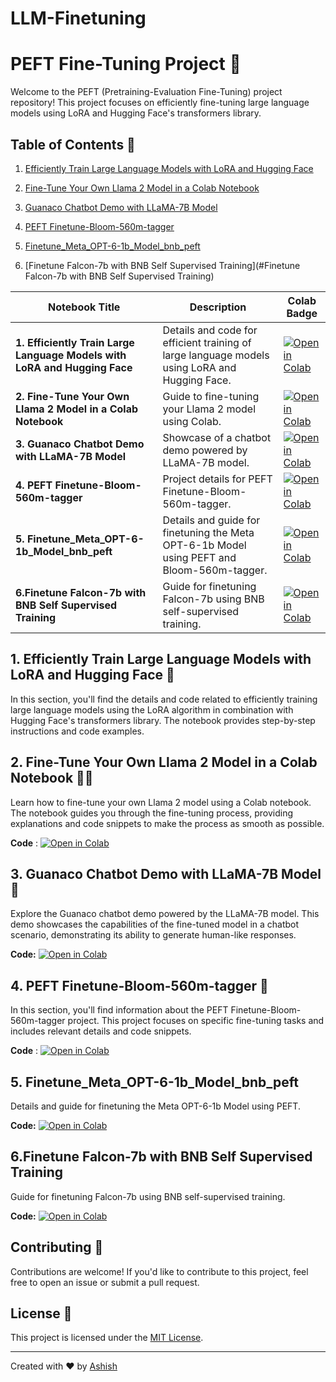 # LLM-Finetuning
# PEFT Fine-Tuning Project 🚀

Welcome to the PEFT (Pretraining-Evaluation Fine-Tuning) project repository! This project focuses on efficiently fine-tuning large language models using LoRA and Hugging Face's transformers library.

## Table of Contents 📑

1. [Efficiently Train Large Language Models with LoRA and Hugging Face](#efficiently-train-large-language-models-with-lora-and-hugging-face)
2. [Fine-Tune Your Own Llama 2 Model in a Colab Notebook](#fine-tune-your-own-llama-2-model-in-a-colab-notebook)
3. [Guanaco Chatbot Demo with LLaMA-7B Model](#guanaco-chatbot-demo-with-llama-7b-model)
4. [PEFT Finetune-Bloom-560m-tagger](#peft-finetune-bloom-560m-tagger)
5. [Finetune_Meta_OPT-6-1b_Model_bnb_peft](#Finetune_Meta_OPT-6-1b_Model_bnb_peft)

6. [Finetune Falcon-7b with BNB Self Supervised Training](#Finetune Falcon-7b with BNB Self Supervised Training)

| Notebook Title                                               | Description                                                  | Colab Badge                                                  |
| ------------------------------------------------------------ | ------------------------------------------------------------ | ------------------------------------------------------------ |
| **1. Efficiently Train Large Language Models with LoRA and Hugging Face** | Details and code for efficient training of large language models using LoRA and Hugging Face. | [![Open in Colab](https://colab.research.google.com/assets/colab-badge.svg)](https://colab.research.google.com/github/ashishpatel26/LLM-Finetuning/blob/main/1.Efficiently_train_Large_Language_Models_with_LoRA_and_Hugging_Face.ipynb) |
| **2. Fine-Tune Your Own Llama 2 Model in a Colab Notebook**  | Guide to fine-tuning your Llama 2 model using Colab.         | [![Open in Colab](https://colab.research.google.com/assets/colab-badge.svg)](https://colab.research.google.com/github/ashishpatel26/LLM-Finetuning/blob/main/2.Fine_Tune_Your_Own_Llama_2_Model_in_a_Colab_Notebook.ipynb) |
| **3. Guanaco Chatbot Demo with LLaMA-7B Model**              | Showcase of a chatbot demo powered by LLaMA-7B model.        | [![Open in Colab](https://colab.research.google.com/assets/colab-badge.svg)](https://colab.research.google.com/github/ashishpatel26/LLM-Finetuning/blob/main/3.Guanaco%20Chatbot%20Demo%20with%20LLaMA-7B%20Model.ipynb) |
| **4. PEFT Finetune-Bloom-560m-tagger**                       | Project details for PEFT Finetune-Bloom-560m-tagger.         | [![Open in Colab](https://colab.research.google.com/assets/colab-badge.svg)](https://colab.research.google.com/github/ashishpatel26/LLM-Finetuning/blob/main/4.PEFT%20Finetune-Bloom-560m-tagger.ipynb#scrollTo=MDqJWba-tpnv) |
| **5. Finetune_Meta_OPT-6-1b_Model_bnb_peft**                 | Details and guide for finetuning the Meta OPT-6-1b Model using PEFT and Bloom-560m-tagger. | [![Open in Colab](https://colab.research.google.com/assets/colab-badge.svg)](https://colab.research.google.com/github/ashishpatel26/LLM-Finetuning/blob/main/5.Finetune_Meta_OPT-6-1b_Model_bnb_peft.ipynb) |
| **6.Finetune Falcon-7b with BNB Self Supervised Training**   | Guide for finetuning Falcon-7b using BNB self-supervised training. | [![Open in Colab](https://colab.research.google.com/assets/colab-badge.svg)](https://colab.research.google.com/github/ashishpatel26/LLM-Finetuning/blob/main/5.Finetune_Meta_OPT-6-1b_Model_bnb_peft.ipynb) |



## 1. Efficiently Train Large Language Models with LoRA and Hugging Face 🚄

In this section, you'll find the details and code related to efficiently training large language models using the LoRA algorithm in combination with Hugging Face's transformers library. The notebook provides step-by-step instructions and code examples.

## 2. Fine-Tune Your Own Llama 2 Model in a Colab Notebook 🧙‍♂️

Learn how to fine-tune your own Llama 2 model using a Colab notebook. The notebook guides you through the fine-tuning process, providing explanations and code snippets to make the process as smooth as possible.

**Code** : [![Open in Colab](https://colab.research.google.com/assets/colab-badge.svg)](https://colab.research.google.com/github/ashishpatel26/LLM-Finetuning/blob/main/1.Efficiently_train_Large_Language_Models_with_LoRA_and_Hugging_Face.ipynb)

## 3. Guanaco Chatbot Demo with LLaMA-7B Model 💬

Explore the Guanaco chatbot demo powered by the LLaMA-7B model. This demo showcases the capabilities of the fine-tuned model in a chatbot scenario, demonstrating its ability to generate human-like responses.

**Code:** [![Open in Colab](https://colab.research.google.com/assets/colab-badge.svg)](https://colab.research.google.com/github/ashishpatel26/LLM-Finetuning/blob/main/2.Fine_Tune_Your_Own_Llama_2_Model_in_a_Colab_Notebook.ipynb)

## 4. PEFT Finetune-Bloom-560m-tagger 🌸

In this section, you'll find information about the PEFT Finetune-Bloom-560m-tagger project. This project focuses on specific fine-tuning tasks and includes relevant details and code snippets.

**Code** : [![Open in Colab](https://colab.research.google.com/assets/colab-badge.svg)](https://colab.research.google.com/github/ashishpatel26/LLM-Finetuning/blob/main/4.PEFT%20Finetune-Bloom-560m-tagger.ipynb#scrollTo=MDqJWba-tpnv)

## 5. Finetune_Meta_OPT-6-1b_Model_bnb_peft

Details and guide for finetuning the Meta OPT-6-1b Model using PEFT.

**Code:** [![Open in Colab](https://colab.research.google.com/assets/colab-badge.svg)](https://colab.research.google.com/github/ashishpatel26/LLM-Finetuning/blob/main/5.Finetune_Meta_OPT-6-1b_Model_bnb_peft.ipynb)

## 6.Finetune Falcon-7b with BNB Self Supervised Training

Guide for finetuning Falcon-7b using BNB self-supervised training.

**Code:** [![Open in Colab](https://colab.research.google.com/assets/colab-badge.svg)](https://colab.research.google.com/github/ashishpatel26/LLM-Finetuning/blob/main/5.Finetune_Meta_OPT-6-1b_Model_bnb_peft.ipynb)

## Contributing 🤝

Contributions are welcome! If you'd like to contribute to this project, feel free to open an issue or submit a pull request.

## License 📝

This project is licensed under the [MIT License](LICENSE).

---

Created with ❤️ by [Ashish](https://github.com/ashishpatel26/)
